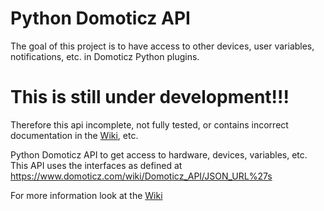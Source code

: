 # Python Domoticz API

The goal of this project is to have access to other devices, user variables, notifications, etc. in Domoticz Python plugins.

# This is still under development!!!

Therefore this api incomplete, not fully tested, or contains incorrect documentation in the [Wiki](https://github.com/Xorfor/Domoticz-API/wiki), etc.

Python Domoticz API to get access to hardware, devices, variables, etc.
This API uses the interfaces as defined at https://www.domoticz.com/wiki/Domoticz_API/JSON_URL%27s

For more information look at the [Wiki](https://github.com/Xorfor/Domoticz-API/wiki)
